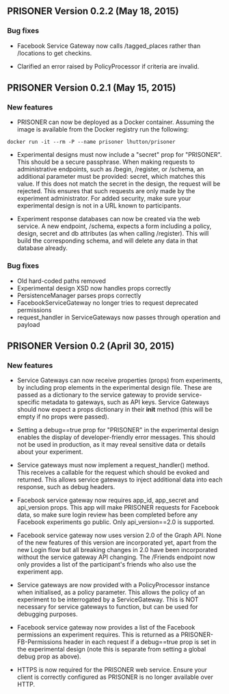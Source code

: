 ## PRISONER Version 0.2.2 (May 18, 2015)

### Bug fixes

* Facebook Service Gateway now calls /tagged_places rather than
 /locations to get checkins.

* Clarified an error raised by PolicyProcessor if criteria are invalid.


## PRISONER Version 0.2.1 (May 15, 2015)

### New features

* PRISONER can now be deployed as a Docker container. Assuming the image is
available from the Docker registry run the following:
```
docker run -it --rm -P --name prisoner lhutton/prisoner
```

* Experimental designs must now include a "secret" prop for "PRISONER". This
should be a secure passphrase. When making
requests to administrative endpoints, such as /begin, /register, or /schema, an
additional parameter must be provided: secret, which matches this value. If this
does not match the secret in the design, the request will be rejected. This
ensures that such requests are only made by the experiment administrator. For
added security, make sure your experimental design is not in a URL known to
participants.

* Experiment response databases can now be created via the web service. A new
endpoint, /schema, expects a form including a policy, design, secret and db
attributes (as when calling /register). This will build the corresponding
schema, and will delete any data in that database already.

### Bug fixes

* Old hard-coded paths removed
* Experimental design XSD now handles props correctly
* PersistenceManager parses props correctly
* FacebookServiceGateway no longer tries to request deprecated permissions
* request_handler in ServiceGateways now passes through operation and payload



##  PRISONER Version 0.2 (April 30, 2015)

### New features

* Service Gateways can now receive properties (props) from experiments, by
including prop
elements in the experimental design file. These are passed as a dictionary to
the service gateway to provide service-specific metadata to gateways, such as
API keys. Service Gateways should now expect a props dictionary in their
__init__ method (this will be empty if no props were passed).

* Setting a debug==true prop for "PRISONER" in the experimental design enables
the display of developer-friendly error messages. This should not be used in
production, as it may reveal sensitive data or details about your experiment.

* Service gateways must now implement a request_handler() method. This
receives a callable for the request which should be evoked and returned. This
allows service gateways to inject additional data into each response, such as debug headers.

* Facebook service gateway now requires app_id, app_secret and api_version
props. This app will make PRISONER requests for Facebook data, so make sure
login review has been completed before any Facebook experiments go public. Only
api_version==2.0 is supported.

* Facebook service gateway now uses version 2.0 of the Graph API. None of the
new features of this version are incorporated yet, apart from the new Login flow
but all breaking changes in 2.0 have been incorporated without the service
gateway API changing. The /Friends endpoint  now only provides a list of the
participant's friends who also use the experiment app.

* Service gateways are now provided with a PolicyProcessor instance when
initialised, as a policy parameter. This allows the policy of an experiment to
be interrogated by a ServiceGateway. This is NOT necessary for service
gateways to function, but can be used for debugging purposes.

* Facebook service gateway now provides a list of the Facebook permissions an
experiment requires. This is returned as a PRISONER-FB-Permissions header in
each request if a debug==true prop is set in the experimental design (note
this is separate from setting a global debug prop as above).

* HTTPS is now required for the PRISONER web service. Ensure your client is
correctly configured as PRISONER is no longer available over HTTP.
